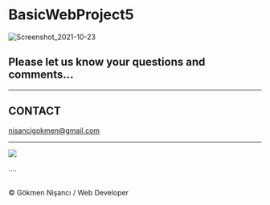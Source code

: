 # BasicWebProject5
![Screenshot_2021-10-23  ](https://user-images.githubusercontent.com/91744618/138555813-ae62abf2-748b-4ef5-9f70-7e900cd73e49.png)


<h2>Please let us know your questions and comments... </h2>
<hr>
<h2> CONTACT </h2>
<a href = "http://www.gmail.com" > nisancigokmen@gmail.com</a> <br>
<hr>
<div>
 <img src="https://media0.giphy.com/media/heIX5HfWgEYlW/giphy.gif?cid=ecf05e47fuk5xywwg4hnk13x22l2ks5io7v6yq0s6fmi93k1&rid=giphy.gif&ct=g" >
  
  
  

  
....
</div><br>
&copy; Gökmen Nişancı / Web Developer
